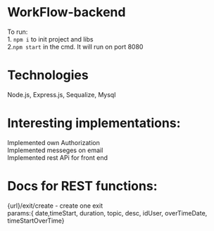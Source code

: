 # WorkFlow-backend
To run: <br> 1. `npm i` to init project and libs  <br> 2.`npm start` in the cmd. It will run on port 8080

# Technologies 
Node.js,
Express.js,
Sequalize,
Mysql

# Interesting implementations:
Implemented own Authorization<br>
Implemented messeges on email<br>
Implemented rest APi for front end<br>

# Docs for REST functions:



{url}/exit/create - create one exit <br> 
params:{ 	date,timeStart, duration, topic, desc, idUser, overTimeDate, timeStartOverTime}
